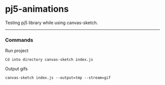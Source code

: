 # pj5-animations

Testing pj5 library while using canvas-sketch.

--------------------------------
### Commands

Run project 

```Cd into directory canvas-sketch index.js```

Output gifs

```canvas-sketch index.js --output=tmp --stream=gif```
